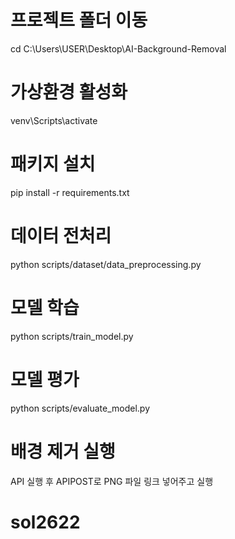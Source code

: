<!-- python scripts/dataset/data_preprocessing.py
dataset/images/ 폴더에 있는 원본 이미지를 불러와서 학습에 필요한 형태로 변환
dataset/masks/ 폴더에 정답 마스크가 있어야 함

python scripts/train_model.py

Matting + GAN 모델을 학습하여 models/ 폴더에 모델 저장
학습된 모델:
models/matting_model.pth
models/generator.pth
models/discriminator.pth

python scripts/infer.py
input/ 폴더에 있는 이미지의 배경을 제거
output/ 폴더에 투명한 PNG로 저장 (output_transparent.png)

python scripts/evaluate_model.py
학습된 모델이 얼마나 정확한지 평가
IoU(Intersection over Union) 또는 MSE(Mean Squared Error) 같은 지표로 성능 측정 -->

# 프로젝트 폴더 이동
cd C:\Users\USER\Desktop\AI-Background-Removal

# 가상환경 활성화
venv\Scripts\activate

# 패키지 설치
pip install -r requirements.txt

# 데이터 전처리
python scripts/dataset/data_preprocessing.py

# 모델 학습
python scripts/train_model.py

# 모델 평가
python scripts/evaluate_model.py

# 배경 제거 실행
API 실행 후 APIPOST로 PNG 파일 링크 넣어주고 실행
# sol2622
